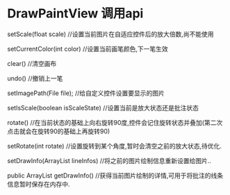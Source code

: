 # DrawPaintView 调用api

setScale(float scale)	//设置当前图片在自适应控件后的放大倍数,尚不能使用

setCurrentColor(int color)  //设置当前画笔颜色,下一笔生效

clear()			//清空画布

undo()			//撤销上一笔

setImagePath(File file);		//给自定义控件设置要显示的图片

setIsScale(boolean isScaleState)	//设置当前是放大状态还是批注状态

rotate()				//在当前状态的基础上向右旋转90度,控件会记住旋转状态并叠加(第二次点击就会在旋转90的基础上再旋转90)

setRotate(int rotate)			//设置旋转到某个角度,暂时会清空之前的放大状态,待优化.

setDrawInfo(ArrayList<LineInfo> lineInfos)	//将之前的图片绘制信息重新设置给图片..

public ArrayList<LineInfo> getDrawInfo()       //获得当前图片绘制的详情,可用于将批注的线条信息暂时保存在内存中.
